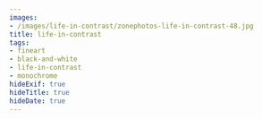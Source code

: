 ```yaml
---
images:
- /images/life-in-contrast/zonephotos-life-in-contrast-48.jpg
title: life-in-contrast
tags:
- fineart
- black-and-white
- life-in-contrast
- monochrome
hideExif: true
hideTitle: true
hideDate: true
---
```

